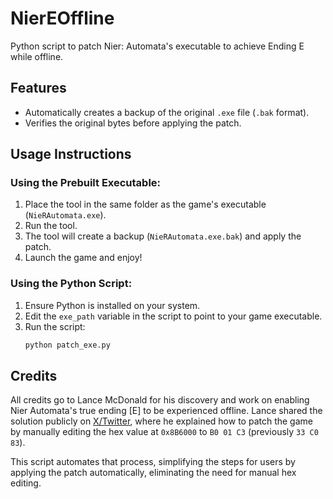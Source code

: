# NierEOffline
Python script to patch Nier: Automata's executable to achieve Ending E while offline.

## **Features**
- Automatically creates a backup of the original `.exe` file (`.bak` format).
- Verifies the original bytes before applying the patch.

## **Usage Instructions**

### Using the Prebuilt Executable:
1. Place the tool in the same folder as the game's executable (`NieRAutomata.exe`).
2. Run the tool.
3. The tool will create a backup (`NieRAutomata.exe.bak`) and apply the patch.
4. Launch the game and enjoy!

### Using the Python Script:
1. Ensure Python is installed on your system.
2. Edit the `exe_path` variable in the script to point to your game executable.
3. Run the script:
   ```bash
   python patch_exe.py
   ```

## Credits
All credits go to Lance McDonald for his discovery and work on enabling Nier Automata's true ending [E] to be experienced offline. Lance shared the solution publicly on [X/Twitter](https://x.com/manfightdragon/status/1700780120775291189), where he explained how to patch the game by manually editing the hex value at `0x8B6000` to `B0 01 C3` (previously `33 C0 83`).

This script automates that process, simplifying the steps for users by applying the patch automatically, eliminating the need for manual hex editing.

